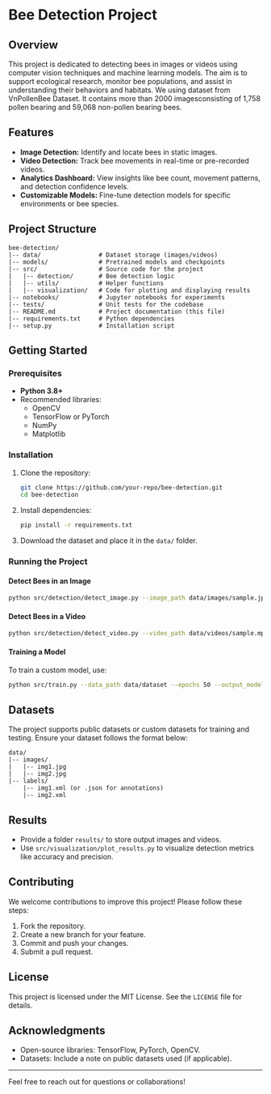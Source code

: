 # Bee Detection Project

## Overview

This project is dedicated to detecting bees in images or videos using computer vision techniques and machine learning models. The aim is to support ecological research, monitor bee populations, and assist in understanding their behaviors and habitats.
We using dataset from  VnPollenBee Dataset. It contains more than 2000 imagesconsisting of 1,758 pollen bearing and 59,068 non-pollen bearing bees.

## Features

- **Image Detection:** Identify and locate bees in static images.
- **Video Detection:** Track bee movements in real-time or pre-recorded videos.
- **Analytics Dashboard:** View insights like bee count, movement patterns, and detection confidence levels.
- **Customizable Models:** Fine-tune detection models for specific environments or bee species.

## Project Structure

```
bee-detection/
|-- data/                # Dataset storage (images/videos)
|-- models/              # Pretrained models and checkpoints
|-- src/                 # Source code for the project
|   |-- detection/       # Bee detection logic
|   |-- utils/           # Helper functions
|   |-- visualization/   # Code for plotting and displaying results
|-- notebooks/           # Jupyter notebooks for experiments
|-- tests/               # Unit tests for the codebase
|-- README.md            # Project documentation (this file)
|-- requirements.txt     # Python dependencies
|-- setup.py             # Installation script
```

## Getting Started

### Prerequisites

- **Python 3.8+**
- Recommended libraries:
  - OpenCV
  - TensorFlow or PyTorch
  - NumPy
  - Matplotlib

### Installation

1. Clone the repository:
   ```bash
   git clone https://github.com/your-repo/bee-detection.git
   cd bee-detection
   ```

2. Install dependencies:
   ```bash
   pip install -r requirements.txt
   ```

3. Download the dataset and place it in the `data/` folder.

### Running the Project

#### Detect Bees in an Image

```bash
python src/detection/detect_image.py --image_path data/images/sample.jpg --output_path results/output.jpg
```

#### Detect Bees in a Video

```bash
python src/detection/detect_video.py --video_path data/videos/sample.mp4 --output_path results/output.mp4
```

#### Training a Model

To train a custom model, use:

```bash
python src/train.py --data_path data/dataset --epochs 50 --output_model models/custom_model.pth
```

## Datasets

The project supports public datasets or custom datasets for training and testing. Ensure your dataset follows the format below:

```
data/
|-- images/
|   |-- img1.jpg
|   |-- img2.jpg
|-- labels/
    |-- img1.xml (or .json for annotations)
    |-- img2.xml
```

## Results

- Provide a folder `results/` to store output images and videos.
- Use `src/visualization/plot_results.py` to visualize detection metrics like accuracy and precision.

## Contributing

We welcome contributions to improve this project! Please follow these steps:

1. Fork the repository.
2. Create a new branch for your feature.
3. Commit and push your changes.
4. Submit a pull request.

## License

This project is licensed under the MIT License. See the `LICENSE` file for details.

## Acknowledgments

- Open-source libraries: TensorFlow, PyTorch, OpenCV.
- Datasets: Include a note on public datasets used (if applicable).

---

Feel free to reach out for questions or collaborations!

